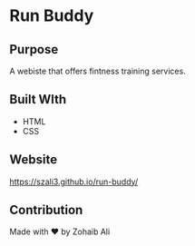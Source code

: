 # Run Buddy

## Purpose
A webiste that offers fintness training services.

## Built WIth
* HTML 
* CSS

## Website
https://szali3.github.io/run-buddy/

## Contribution
Made with ❤️ by Zohaib Ali
